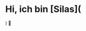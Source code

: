 <!--
    Mein Persöhnlicher README.md für mein GitHub Profil.

    Das möchte ich einbringen:
        -   [x]  Ein paar Informationen über mich
        -   [x]  Ein paar Informationen über meine Projekte
        -   [x]  Ein paar Informationen über meine Skills
        -   [x]  Ein paar Informationen über meine Ziele
-->

# Hi, ich bin [Silas](
) 👋
